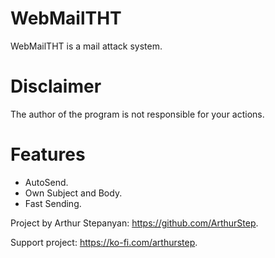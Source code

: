 # WebMailTHT
WebMailTHT is a mail attack system.

# Disclaimer
The author of the program is not responsible for your actions.

# Features
* AutoSend.
* Own Subject and Body.
* Fast Sending.

Project by Arthur Stepanyan: https://github.com/ArthurStep.

Support project: https://ko-fi.com/arthurstep.
